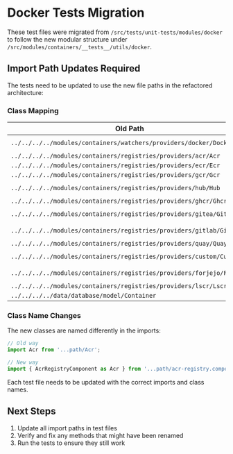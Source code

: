 # Docker Tests Migration

These test files were migrated from `/src/tests/unit-tests/modules/docker` to follow the new modular structure under `/src/modules/containers/__tests__/utils/docker`.

## Import Path Updates Required

The tests need to be updated to use the new file paths in the refactored architecture:

### Class Mapping

| Old Path | New Path |
|----------|----------|
| `../../../../modules/containers/watchers/providers/docker/Docker` | `../../../../../application/services/components/watcher/providers/docker/docker-watcher.component` |
| `../../../../modules/containers/registries/providers/acr/Acr` | `../../../../../application/services/components/registry/acr-registry.component` |
| `../../../../modules/containers/registries/providers/ecr/Ecr` | `../../../../../application/services/components/registry/ecr-registry.component` |
| `../../../../modules/containers/registries/providers/gcr/Gcr` | `../../../../../application/services/components/registry/gcr-registry.component` |
| `../../../../modules/containers/registries/providers/hub/Hub` | `../../../../../application/services/components/registry/docker-hub-registry.component` |
| `../../../../modules/containers/registries/providers/ghcr/Ghcr` | `../../../../../application/services/components/registry/ghcr-registry.component` |
| `../../../../modules/containers/registries/providers/gitea/Gitea` | `../../../../../application/services/components/registry/gitea-registry.component` |
| `../../../../modules/containers/registries/providers/gitlab/Gitlab` | `../../../../../application/services/components/registry/gitlab-registry.component` |
| `../../../../modules/containers/registries/providers/quay/Quay` | `../../../../../application/services/components/registry/quay-registry.component` |
| `../../../../modules/containers/registries/providers/custom/Custom` | `../../../../../application/services/components/registry/custom-registry.component` |
| `../../../../modules/containers/registries/providers/forjejo/Forjejo` | `../../../../../application/services/components/registry/forgejo-registry.component` |
| `../../../../modules/containers/registries/providers/lscr/Lscr` | `../../../../../application/services/components/registry/lscr-registry.component` |
| `../../../../data/database/model/Container` | `../../../../../domain/entities/container.entity` |

### Class Name Changes

The new classes are named differently in the imports:

```typescript
// Old way
import Acr from '...path/Acr';

// New way
import { AcrRegistryComponent as Acr } from '...path/acr-registry.component';
```

Each test file needs to be updated with the correct imports and class names.

## Next Steps

1. Update all import paths in test files
2. Verify and fix any methods that might have been renamed
3. Run the tests to ensure they still work